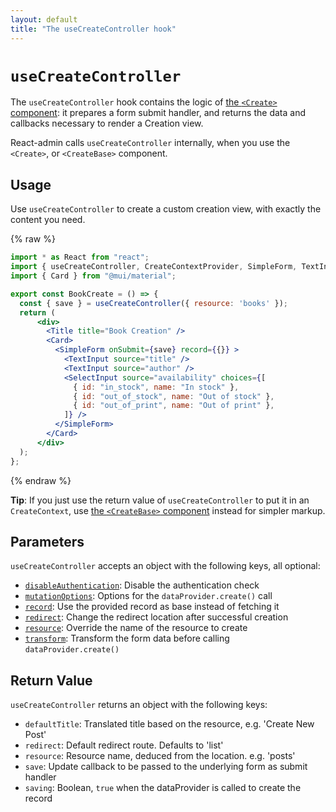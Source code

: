 ```yaml
---
layout: default
title: "The useCreateController hook"
---
```


# `useCreateController`

The `useCreateController` hook contains the logic of [the `<Create>` component](./Create.md): it prepares a form submit handler, and returns the data and callbacks necessary to render a Creation view. 

React-admin calls `useCreateController` internally, when you use the `<Create>`, or `<CreateBase>` component.

## Usage

Use `useCreateController` to create a custom creation view, with exactly the content you need. 

{% raw %}
```jsx
import * as React from "react";
import { useCreateController, CreateContextProvider, SimpleForm, TextInput, SelectInput } from "react-admin";
import { Card } from "@mui/material";

export const BookCreate = () => {
  const { save } = useCreateController({ resource: 'books' });
  return (
      <div>
        <Title title="Book Creation" />
        <Card>
          <SimpleForm onSubmit={save} record={{}} >
            <TextInput source="title" />
            <TextInput source="author" />
            <SelectInput source="availability" choices={[
              { id: "in_stock", name: "In stock" },
              { id: "out_of_stock", name: "Out of stock" },
              { id: "out_of_print", name: "Out of print" },
            ]} />
          </SimpleForm>
        </Card>
      </div>
  );
};
```
{% endraw %}

**Tip**: If you just use the return value of `useCreateController` to put it in an `CreateContext`, use [the `<CreateBase>` component](./CreateBase.md) instead for simpler markup.

## Parameters

`useCreateController` accepts an object with the following keys, all optional:

* [`disableAuthentication`](./Create.md#disableauthentication): Disable the authentication check
* [`mutationOptions`](./Create.md#mutationoptions): Options for the `dataProvider.create()` call
* [`record`](./Create.md#record): Use the provided record as base instead of fetching it
* [`redirect`](./Create.md#redirect): Change the redirect location after successful creation
* [`resource`](./Create.md#resource): Override the name of the resource to create
* [`transform`](./Create.md#transform): Transform the form data before calling `dataProvider.create()`


## Return Value

`useCreateController` returns an object with the following keys:

* `defaultTitle`: Translated title based on the resource, e.g. 'Create New Post'
* `redirect`: Default redirect route. Defaults to 'list'
* `resource`: Resource name, deduced from the location. e.g. 'posts'
* `save`: Update callback to be passed to the underlying form as submit handler
* `saving`: Boolean, `true` when the dataProvider is called to create the record
